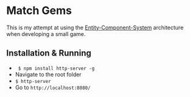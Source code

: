 # Match Gems
This is my attempt at using the [Entity-Component-System](https://en.wikipedia.org/wiki/Entity%E2%80%93component%E2%80%93system) architecture when developing a small game.

## Installation & Running
- ` $ npm install http-server -g`
- Navigate to the root folder
- `$ http-server`
- Go to `http://localhost:8080/`
